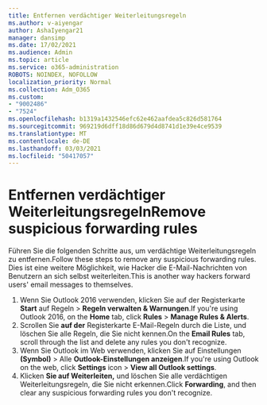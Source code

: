 ```yaml
---
title: Entfernen verdächtiger Weiterleitungsregeln
ms.author: v-aiyengar
author: AshaIyengar21
manager: dansimp
ms.date: 17/02/2021
ms.audience: Admin
ms.topic: article
ms.service: o365-administration
ROBOTS: NOINDEX, NOFOLLOW
localization_priority: Normal
ms.collection: Adm_O365
ms.custom:
- "9002486"
- "7524"
ms.openlocfilehash: b1319a1432546efc62e462aafdea5c826d581764
ms.sourcegitcommit: 969219d6dff18d86d679d4d8741d1e39e4ce9539
ms.translationtype: MT
ms.contentlocale: de-DE
ms.lasthandoff: 03/03/2021
ms.locfileid: "50417057"
---
```

# <a name="remove-suspicious-forwarding-rules"></a><span data-ttu-id="de8e0-102">Entfernen verdächtiger Weiterleitungsregeln</span><span class="sxs-lookup"><span data-stu-id="de8e0-102">Remove suspicious forwarding rules</span></span>

<span data-ttu-id="de8e0-103">Führen Sie die folgenden Schritte aus, um verdächtige Weiterleitungsregeln zu entfernen.</span><span class="sxs-lookup"><span data-stu-id="de8e0-103">Follow these steps to remove any suspicious forwarding rules.</span></span> <span data-ttu-id="de8e0-104">Dies ist eine weitere Möglichkeit, wie Hacker die E-Mail-Nachrichten von Benutzern an sich selbst weiterleiten.</span><span class="sxs-lookup"><span data-stu-id="de8e0-104">This is another way hackers forward users' email messages to themselves.</span></span>

1. <span data-ttu-id="de8e0-105">Wenn Sie Outlook 2016 verwenden, klicken Sie auf der Registerkarte **Start** auf Regeln  >  **Regeln verwalten & Warnungen**.</span><span class="sxs-lookup"><span data-stu-id="de8e0-105">If you're using Outlook 2016, on the **Home** tab, click **Rules** > **Manage Rules & Alerts**.</span></span> 
1. <span data-ttu-id="de8e0-106">Scrollen Sie **auf der** Registerkarte E-Mail-Regeln durch die Liste, und löschen Sie alle Regeln, die Sie nicht kennen.</span><span class="sxs-lookup"><span data-stu-id="de8e0-106">On the **Email Rules** tab, scroll through the list and delete any rules you don't recognize.</span></span>
1. <span data-ttu-id="de8e0-107">Wenn Sie Outlook im Web verwenden, klicken Sie auf Einstellungen **(Symbol)** > Alle **Outlook-Einstellungen anzeigen**.</span><span class="sxs-lookup"><span data-stu-id="de8e0-107">If you're using Outlook on the web, click **Settings** icon > **View all Outlook settings**.</span></span>
1. <span data-ttu-id="de8e0-108">Klicken **Sie auf Weiterleiten,** und löschen Sie alle verdächtigen Weiterleitungsregeln, die Sie nicht erkennen.</span><span class="sxs-lookup"><span data-stu-id="de8e0-108">Click **Forwarding**, and then clear any suspicious forwarding rules you don't recognize.</span></span>
